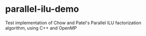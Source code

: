 # parallel-ilu-demo
Test implementation of Chow and Patel's Parallel ILU factorization algorithm, using C++ and OpenMP
